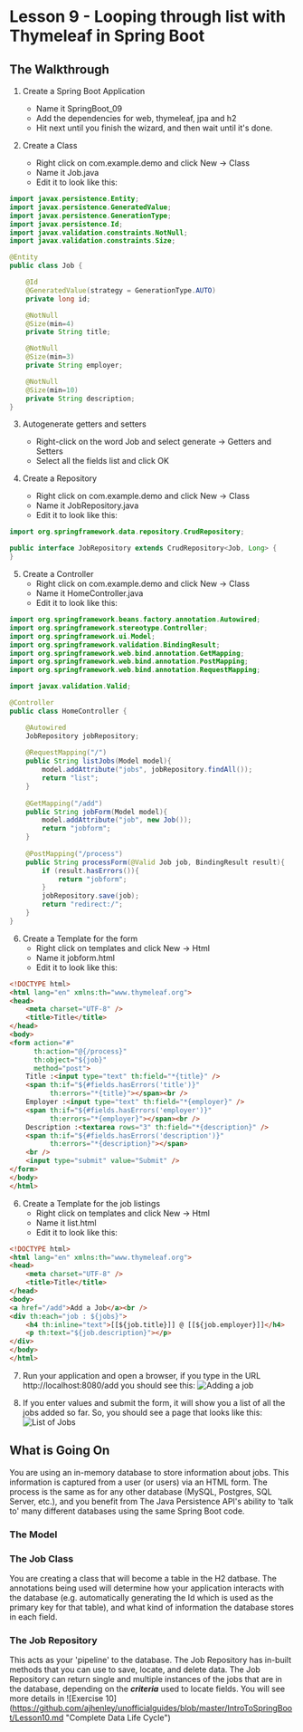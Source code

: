 # Lesson 9 - Looping through list with Thymeleaf in Spring Boot 
## The Walkthrough 

1. Create a Spring Boot Application 
	* Name it SpringBoot_09 
	* Add the dependencies for web, thymeleaf, jpa and h2 
	* Hit next until you finish the wizard, and then wait until it's done.    

2. Create a Class 
	* Right click on com.example.demo and click New -> Class 
	* Name it Job.java 
	* Edit it to look like this: 

```java
import javax.persistence.Entity;
import javax.persistence.GeneratedValue;
import javax.persistence.GenerationType;
import javax.persistence.Id;
import javax.validation.constraints.NotNull;
import javax.validation.constraints.Size;

@Entity
public class Job {

    @Id
    @GeneratedValue(strategy = GenerationType.AUTO)
    private long id;

    @NotNull
    @Size(min=4)
    private String title;

    @NotNull
    @Size(min=3)
    private String employer;

    @NotNull
    @Size(min=10)
    private String description;
}
```

3. Autogenerate getters and setters
  	* Right-click on the word Job and select generate -> Getters and Setters
  	* Select all the fields list and click OK

4. Create a Repository 
	* Right click on com.example.demo and click New -> Class 
	* Name it JobRepository.java 
	* Edit it to look like this: 
	
```java
import org.springframework.data.repository.CrudRepository;

public interface JobRepository extends CrudRepository<Job, Long> {    
}
```

5. Create a Controller 
	* Right click on com.example.demo and click New -> Class 
	* Name it HomeController.java 
	* Edit it to look like this: 

```java
import org.springframework.beans.factory.annotation.Autowired;
import org.springframework.stereotype.Controller;
import org.springframework.ui.Model;
import org.springframework.validation.BindingResult;
import org.springframework.web.bind.annotation.GetMapping;
import org.springframework.web.bind.annotation.PostMapping;
import org.springframework.web.bind.annotation.RequestMapping;

import javax.validation.Valid;

@Controller
public class HomeController {

    @Autowired
    JobRepository jobRepository;
    
    @RequestMapping("/")
    public String listJobs(Model model){
        model.addAttribute("jobs", jobRepository.findAll());
        return "list";
    }
    
    @GetMapping("/add")
    public String jobForm(Model model){
        model.addAttribute("job", new Job());
        return "jobform";
    }
    
    @PostMapping("/process")
    public String processForm(@Valid Job job, BindingResult result){
        if (result.hasErrors()){
            return "jobform";
        }
        jobRepository.save(job);
        return "redirect:/";
    }
}
```

6. Create a Template for the form
  	* Right click on templates and click New -> Html 
	* Name it jobform.html 
	* Edit it to look like this: 
```html
<!DOCTYPE html>
<html lang="en" xmlns:th="www.thymeleaf.org">
<head>
    <meta charset="UTF-8" />
    <title>Title</title>
</head>
<body>
<form action="#"
      th:action="@{/process}"
      th:object="${job}"
      method="post">
    Title :<input type="text" th:field="*{title}" />
    <span th:if="${#fields.hasErrors('title')}"
          th:errors="*{title}"></span><br />
    Employer :<input type="text" th:field="*{employer}" />
    <span th:if="${#fields.hasErrors('employer')}"
          th:errors="*{employer}"></span><br />
    Description :<textarea rows="3" th:field="*{description}" />
    <span th:if="${#fields.hasErrors('description')}"
          th:errors="*{description}"></span>
    <br />
    <input type="submit" value="Submit" />
</form>
</body>
</html>
```

6. Create a Template for the job listings
  	* Right click on templates and click New -> Html 
	* Name it list.html 
	* Edit it to look like this: 
```html
<!DOCTYPE html>
<html lang="en" xmlns:th="www.thymeleaf.org">
<head>
    <meta charset="UTF-8" />
    <title>Title</title>
</head>
<body>
<a href="/add">Add a Job</a><br />
<div th:each="job : ${jobs}">
    <h4 th:inline="text">[[${job.title}]] @ [[${job.employer}]]</h4>
    <p th:text="${job.description}"></p>
</div>
</body>
</html>
```

7. Run your application and open a browser, if you type in the URL http://localhost:8080/add you should see this: 
![Adding a job](https://github.com/ajhenley/unofficialguides/blob/master/IntroToSpringBoot/img/Lesson09a.png "Adding a job")

8. If you enter values and submit the form, it will show you a list of all the jobs added so far. So, you should see a page that looks like this:  
![List of Jobs](https://github.com/ajhenley/unofficialguides/blob/master/IntroToSpringBoot/img/Lesson09b.png "List of Jobs")


## What is Going On

You are using an in-memory database to store information about jobs. This information is captured from a user (or users) via an HTML form. The process  is the same as for any other database (MySQL, Postgres, SQL Server, etc.), and you benefit from The Java Persistence API's ability to 'talk to' many different databases using the same Spring Boot code. 

### The Model 

### The Job Class 
You are creating a class that will become a table in the H2 datbase. The annotations being used will determine how your application interacts with the database (e.g. automatically generating the Id which is used as the primary key for that table), and what kind of information the database stores in each field. 

### The Job Repository
This acts as your 'pipeline' to the database. The Job Repository has in-built methods that you can use to save, locate, and delete data. The Job Repository can return single and multiple instances of the jobs that are in the database, depending on the *__criteria__* used to locate fields. You will see more details in ![Exercise 10] (https://github.com/ajhenley/unofficialguides/blob/master/IntroToSpringBoot/Lesson10.md "Complete Data Life Cycle")


